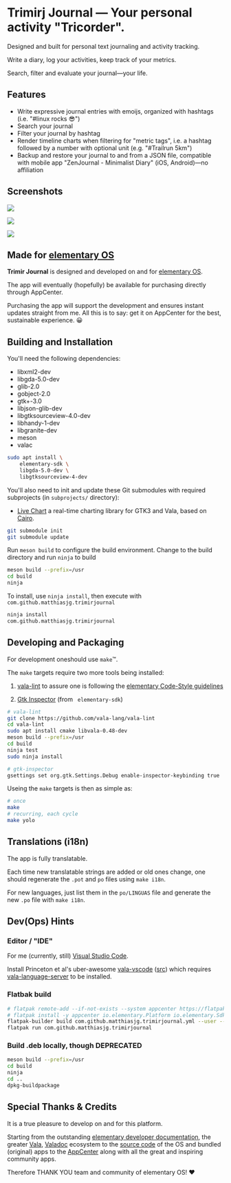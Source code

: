 # Trimirj Journal — Your personal activity "Tricorder".

Designed and built for personal text journaling and activity tracking.

Write a diary, log your activities, keep track of your metrics.

Search, filter and evaluate your journal—your life.

## Features

* Write expressive journal entries with emoijs, organized with hashtags (i.e. "#linux rocks 😎️")
* Search your journal
* Filter your journal by hashtag
* Render timeline charts when filtering for "metric tags", i.e. a hashtag followed by a number with optional unit (e.g. "#Trailrun 5km")
* Backup and restore your journal to and from a JSON file, compatible with mobile app "ZenJournal - Minimalist Diary" (iOS, Android)—no affiliation

## Screenshots

![](data/screenshots/welcome.png)

![](data/screenshots/journal.png)

![](data/screenshots/logchart.png)

## Made for [elementary OS](https://elementary.io/)

**Trimir Journal** is designed and developed on and for [elementary OS](https://elementary.io/).

The app will eventually (hopefully) be available for purchasing directly through AppCenter.

Purchasing the app will support the development and ensures instant updates straight from me. All this is to say: get it on AppCenter for the best, sustainable experience. 😀️

## Building and Installation

You'll need the following dependencies:

* libxml2-dev
* libgda-5.0-dev
* glib-2.0
* gobject-2.0
* gtk+-3.0
* libjson-glib-dev
* libgtksourceview-4.0-dev
* libhandy-1-dev
* libgranite-dev
* meson
* valac

```bash
sudo apt install \
    elementary-sdk \
    libgda-5.0-dev \
    libgtksourceview-4-dev
```

You'll also need to init and update these Git submodules with required subprojects (in `subprojects/` directory):

* [Live Chart](https://github.com/lcallarec/live-chart) a real-time charting library for GTK3 and Vala, based on [Cairo](https://cairographics.org/).

```bash
git submodule init
git submodule update
```

Run `meson build` to configure the build environment. Change to the build directory and run `ninja` to build

```bash
meson build --prefix=/usr
cd build
ninja
```

To install, use `ninja install`, then execute with `com.github.matthiasjg.trimirjournal`

```bash
ninja install
com.github.matthiasjg.trimirjournal
```

## Developing and Packaging

For development oneshould use `make`™️.

The `make` targets require two more tools being installed:

1. [vala-lint](https://github.com/vala-lang/vala-lint) to assure one is following the [elementary Code-Style guidelines](https://elementary.io/docs/code/reference#code-style)

2. [Gtk Inspector](https://elementary.io/docs/code/os-dev#gtk-inspector) (from ` elementary-sdk`)


```bash
# vala-lint
git clone https://github.com/vala-lang/vala-lint
cd vala-lint
sudo apt install cmake libvala-0.48-dev
meson build --prefix=/usr
cd build
ninja test
sudo ninja install

# gtk-inspector
gsettings set org.gtk.Settings.Debug enable-inspector-keybinding true
```

Useing the `make` targets is then as simple as:

```bash
# once
make
# recurring, each cycle
make yolo
```

## Translations (i18n)

The app is fully translatable.

Each time new translatable strings are added or old ones change, one should regenerate the `.pot` and `po` files using `make i18n`.

For new languages, just list them in the `po/LINGUAS` file and generate the new `.po` file with `make i18n`.

## Dev(Ops) Hints

### Editor / "IDE"

For me (currently, still) [Visual Studio Code](https://code.visualstudio.com/).

Install Princeton et al's uber-awesome [vala-vscode](https://marketplace.visualstudio.com/items?itemName=prince781.vala) ([src](https://github.com/Prince781/vala-vscode)) which requires [vala-language-server](https://github.com/Prince781/vala-language-server) to be installed.

### Flatbak build

```bash
# flatpak remote-add --if-not-exists --system appcenter https://flatpak.elementary.io/repo.flatpakrepo
# flatpak install -y appcenter io.elementary.Platform io.elementary.Sdk
flatpak-builder build com.github.matthiasjg.trimirjournal.yml --user --install --force-clean
flatpak run com.github.matthiasjg.trimirjournal
```

### Build .deb locally, though DEPRECATED

```bash
meson build --prefix=/usr
cd build
ninja
cd ..
dpkg-buildpackage
```

## Special Thanks & Credits

It is a true pleasure to develop on and for this platform.

Starting from the outstanding [elementary developer documentation](https://docs.elementary.io/develop/), the greater [Vala](https://wiki.gnome.org/Projects/Vala), [Valadoc](https://valadoc.org/) ecosystem to the [source code](https://github.com/elementary/) of the OS and bundled (original) apps to the [AppCenter](https://appcenter.elementary.io/) along with all the great and inspiring community apps.

Therefore THANK YOU team and community of elementary OS! ❤️
